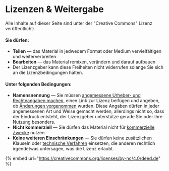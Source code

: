 # Lizenzen & Weitergabe

Alle Inhalte auf dieser Seite sind unter der "Creative Commons" Lizenz veröffentlicht:

#### Sie dürfen:

* **Teilen** — das Material in jedwedem Format oder Medium vervielfältigen und weiterverbreiten
* **Bearbeiten** — das Material remixen, verändern und darauf aufbauen
* Der Lizenzgeber kann diese Freiheiten nicht widerrufen solange Sie sich an die Lizenzbedingungen halten.

#### Unter folgenden Bedingungen:

* **Namensnennung** — Sie müssen [angemessene Urheber- und Rechteangaben machen](https://creativecommons.org/licenses/by-nc/4.0/deed.de#), einen Link zur Lizenz beifügen und angeben, ob [Änderungen vorgenommen](https://creativecommons.org/licenses/by-nc/4.0/deed.de#) wurden. Diese Angaben dürfen in jeder angemessenen Art und Weise gemacht werden, allerdings nicht so, dass der Eindruck entsteht, der Lizenzgeber unterstütze gerade Sie oder Ihre Nutzung besonders.
* **Nicht kommerziell** — Sie dürfen das Material nicht für [kommerzielle Zwecke](https://creativecommons.org/licenses/by-nc/4.0/deed.de#) nutzen.
* **Keine weiteren Einschränkungen** — Sie dürfen keine zusätzlichen Klauseln oder [technische Verfahren](https://creativecommons.org/licenses/by-nc/4.0/deed.de#) einsetzen, die anderen rechtlich irgendetwas untersagen, was die Lizenz erlaubt.

{% embed url="https://creativecommons.org/licenses/by-nc/4.0/deed.de" %}



